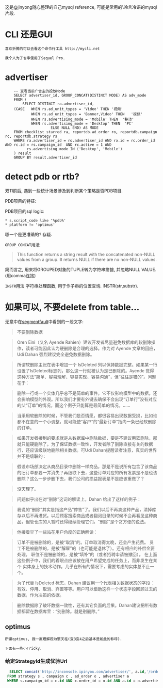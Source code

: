  这是@jinyong随心整理的自己mysql reference,
                        可能是常用的\\冷言冷语的mysql片段.


# CLI 还是GUI

    喜欢折腾的可以去看这个命令行工具 http://mycli.net

    我个人为了省事使用了Sequel Pro.


# advertiser

```mysql
    -- 查看当前广告主的投放Mode
    SELECT advertiser_id, GROUP_CONCAT(DISTINCT MODE) AS adv_mode
    FROM (
        SELECT DISTINCT ra.advertiser_id,
    (CASE   WHEN rs.ad_unit_types = 'Video' THEN '视频'
            WHEN rs.ad_unit_types = 'Banner,Video' THEN   '视频'
            WHEN rs.advertising_mode = 'Mobile' THEN  '移动'
            WHEN rs.advertising_mode = 'Desktop' THEN  'PC'
                     ELSE NULL END) AS MODE
    FROM checklist_starred ra, reportdb.ad_order ro, reportdb.campaign rc, reportdb.strategy rs
    WHERE ra.advertiser_id = ro.advertiser_id AND ro.id = rc.order_id AND rc.id = rs.campaign_id  AND rc.active = 1 AND
          rs.advertising_mode IN ('Desktop', 'Mobile')
    ) result
    GROUP BY result.advertiser_id

```


# detect pdb or rtb?

双11前后, 遇到一些统计场景涉及到判断某个策略是否PDB项目.


PDB项目的特征:

PDB项目的sql logic:

    * s.script_code like '%pdb%'
    * platform != 'optimus'

哪一个是更准确的?  存疑.

`GROUP_CONCAT`用法

> This function returns a string result with the concatenated non-NULL values from a group. It returns NULL if there are no non-NULL values.

简而言之, 用来将GROUPED对象的TUPLE转为字符串拼接, 并忽略NULL VALUE. (用comma连接)

`INSTR`用法
字符串处理函数, 用于作子串的位置查询.  INSTR(str,substr).


# 如果可以, 不要delete from table...


无意中在[segmentfault](http://segmentfault.com/q/1010000003938997)中看到的一段文字:

> 不要删除数据

> Oren Eini（又名 Ayende Rahien）建议开发者尽量避免数据库的软删除操作，读者可能因此认为硬删除是合理的选择。作为对 Ayende 文章的回应，Udi Dahan 强烈建议完全避免数据删除。

> 所谓软删除主张在表中增加一个 IsDeleted 列以保持数据完整。如果某一行设置了IsDeleted标志列，那么这一行就被认为是已删除的。Ayende 觉得这种方法“简单、容易理解、容易实现、容易沟通”，但“往往是错的”。问题在于：

> 删除一行或一个实体几乎总不是简单的事件。它不仅影响模型中的数据，还会影响模型的外观。所以我们才要有外键去确保不会出现“订单行”没有对应的父“订单”的情况。而这个例子只能算是最简单的情况。……

> 当采用软删除的时候，不管我们是否情愿，都很容易出现数据受损，比如谁都不在意的一个小调整，就可能使“客户”的“最新订单”指向一条已经软删除的订单。

> 如果开发者接到的要求就是从数据库中删除数据，要是不建议用软删除，那就只能硬删除了。为了保证数据一致性，开发者除了删除直接有关的数据行，还应该级联地删除相关数据。可Udi
Dahan提醒读者注意，真实的世界并不是级联的：

> 假设市场部决定从商品目录中删除一样商品，那是不是说所有包含了该商品的旧订单都要一并消失？再级联下去，这些订单对应的所有发票是不是也该删除？这么一步步删下去，我们公司的损益报表是不是应该重做了？

> 没天理了。

> 问题似乎出在对“删除”这词的解读上。Dahan 给出了这样的例子：

> 我说的“删除”其实是指这产品“停售”了。我们以后不再卖这种产品，清掉库存以后不再进货。以后顾客搜索商品或者翻阅目录的时候不会再看见这种商品，但管仓库的人暂时还得继续管理它们。“删除”是个贪方便的说法。

> 他接着举了一些站在用户角度的正确解读：

> 订单不是被删除的，是被“取消”的。订单取消得太晚，还会产生花费。
员工不是被删除的，是被“解雇”的（也可能是退休了）。还有相应的补偿金要处理。
职位不是被删除的，是被“填补”的（或者招聘申请被撤回）。
在上面这些例子中，我们的着眼点应该放在用户希望完成的任务上，而非发生在某个
实体身上的技术动作。几乎在所有的情况下，需要考虑的实体总不止一个。

> 为了代替 IsDeleted 标志，Dahan 建议用一个代表相关数据状态的字段：有效、停用、取消、弃置等等。用户可以借助这样一个状态字段回顾过去的数据，作为决策的依据。

> 删除数据除了破坏数据一致性，还有其它负面的后果。Dahan建议把所有数据都留在数据库里：“别删除。就是别删除。”







## optimus



    所谓optimus, 我一直理解视为擎天柱(变3变4之后基本是如此的称呼).

    下面有一些小Tricky.



### 给定StrategyId生成优驰Url

```sql
  SELECT concat('http://inconsole.ipinyou.com/advertiser/', a.id,'/order/', o.id, '/campaign/', c.id, '/strategy/' ) AS url
 FROM strategy s , campaign c , ad_order o , advertiser a
 WHERE s.campaign_id = c.id AND c.order_id = o.id AND a.id = o.advertiser_id AND s.id =

```